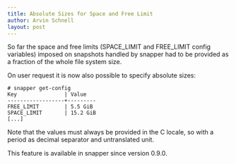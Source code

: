 ```yaml
---
title: Absolute Sizes for Space and Free Limit
author: Arvin Schnell
layout: post
---
```


So far the space and free limits (SPACE_LIMIT and FREE_LIMIT config
variables) imposed on snapshots handled by snapper had to be provided
as a fraction of the whole file system size.

On user request it is now also possible to specify absolute sizes:

~~~
# snapper get-config
Key               | Value   
------------------+---------
FREE_LIMIT        | 5.5 GiB 
SPACE_LIMIT       | 15.2 GiB
[...]
~~~

Note that the values must always be provided in the C locale, so with
a period as decimal separator and untranslated unit.

This feature is available in snapper since version 0.9.0.
